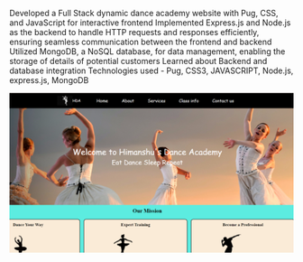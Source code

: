 Developed a Full Stack dynamic dance academy website with Pug, CSS, and JavaScript for interactive frontend
Implemented Express.js and Node.js as the backend to handle HTTP requests and responses efficiently, ensuring seamless communication between the frontend and backend
Utilized MongoDB, a NoSQL database, for data management, enabling the storage of details of potential customers
Learned about Backend and database integration
Technologies used - Pug, CSS3, JAVASCRIPT, Node.js, express.js, MongoDB

![Image](https://github.com/astroboyhimanshu/BackendDanceWebsiteFinal/raw/main/Untitled%20design%20(10).png)
